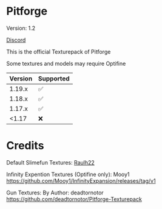# Pitforge

Version: 1.2

[Discord](https://discord.gg/VZej4KJAM9)

This is the official Texturepack of Pitforge

Some textures and models may require Optifine

| Version | Supported          |
| ------- | ------------------ |
| 1.19.x  | :white_check_mark: |
| 1.18.x  | :white_check_mark: |
| 1.17.x  | :white_check_mark: |
| <1.17   | :x:                |

# Credits

Default Slimefun Textures:
	[Raulh22](https://www.planetminecraft.com/texture-pack/slimefun-texture-by-raulh22/)

Infinity Expention Textures (Optifine only):
	Mooy1
	https://github.com/Mooy1/InfinityExpansion/releases/tag/v1

Gun Textures:
	By Author: deadtornotor
	https://github.com/deadtornotor/Pitforge-Texturepack

